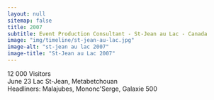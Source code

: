 ```yaml
---
layout: null
sitemap: false
title: 2007
subtitle: Event Production Consultant - St-Jean au Lac - Canada
image: "img/timeline/st-jean-au-lac.jpg"
image-alt: "st-jean au lac 2007"
image-title: "St-Jean au Lac 2007"
---
```

12 000 Visitors  
June 23
Lac St-Jean, Metabetchouan  
Headliners:  Malajubes, Mononc'Serge, Galaxie 500